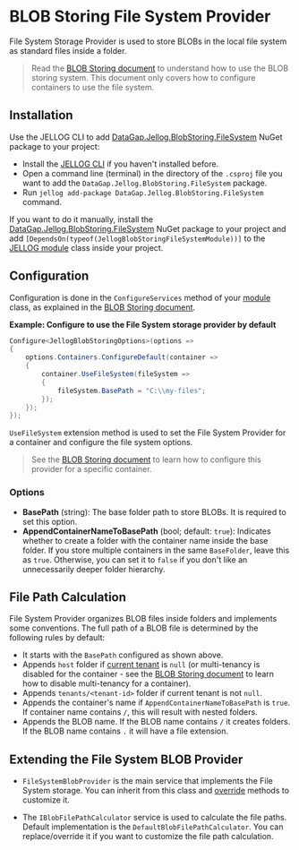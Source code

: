 # BLOB Storing File System Provider

File System Storage Provider is used to store BLOBs in the local file system as standard files inside a folder.

> Read the [BLOB Storing document](Blob-Storing.md) to understand how to use the BLOB storing system. This document only covers how to configure containers to use the file system.

## Installation

Use the JELLOG CLI to add [DataGap.Jellog.BlobStoring.FileSystem](https://www.nuget.org/packages/DataGap.Jellog.BlobStoring.FileSystem) NuGet package to your project:

* Install the [JELLOG CLI](https://docs.jellog.io/en/jellog/latest/CLI) if you haven't installed before.
* Open a command line (terminal) in the directory of the `.csproj` file you want to add the `DataGap.Jellog.BlobStoring.FileSystem` package.
* Run `jellog add-package DataGap.Jellog.BlobStoring.FileSystem` command.

If you want to do it manually, install the [DataGap.Jellog.BlobStoring.FileSystem](https://www.nuget.org/packages/DataGap.Jellog.BlobStoring.FileSystem) NuGet package to your project and add `[DependsOn(typeof(JellogBlobStoringFileSystemModule))]` to the [JELLOG module](Module-Development-Basics.md) class inside your project.

## Configuration

Configuration is done in the `ConfigureServices` method of your [module](Module-Development-Basics.md) class, as explained in the [BLOB Storing document](Blob-Storing.md).

**Example: Configure to use the File System storage provider by default**

````csharp
Configure<JellogBlobStoringOptions>(options =>
{
    options.Containers.ConfigureDefault(container =>
    {
        container.UseFileSystem(fileSystem =>
        {
            fileSystem.BasePath = "C:\\my-files";
        });
    });
});
````

`UseFileSystem` extension method is used to set the File System Provider for a container and configure the file system options.

> See the [BLOB Storing document](Blob-Storing.md) to learn how to configure this provider for a specific container.

### Options

* **BasePath** (string): The base folder path to store BLOBs. It is required to set this option.
* **AppendContainerNameToBasePath** (bool; default: `true`): Indicates whether to create a folder with the container name inside the base folder. If you store multiple containers in the same `BaseFolder`, leave this as `true`. Otherwise, you can set it to `false` if you don't like an unnecessarily deeper folder hierarchy.

## File Path Calculation

File System Provider organizes BLOB files inside folders and implements some conventions. The full path of a BLOB file is determined by the following rules by default:

* It starts with the `BasePath` configured as shown above.
* Appends `host` folder if [current tenant](Multi-Tenancy.md) is `null` (or multi-tenancy is disabled for the container - see the [BLOB Storing document](Blob-Storing.md) to learn how to disable multi-tenancy for a container).
* Appends `tenants/<tenant-id>` folder if current tenant is not `null`.
* Appends the container's name if `AppendContainerNameToBasePath` is `true`. If container name contains `/`, this will result with nested folders.
* Appends the BLOB name. If the BLOB name contains `/` it creates folders. If the BLOB name contains `.` it will have a file extension.

## Extending the File System BLOB Provider

* `FileSystemBlobProvider` is the main service that implements the File System storage. You can inherit from this class and [override](Customizing-Application-Modules-Overriding-Services.md) methods to customize it.

* The `IBlobFilePathCalculator` service is used to calculate the file paths. Default implementation is the `DefaultBlobFilePathCalculator`. You can replace/override it if you want to customize the file path calculation.